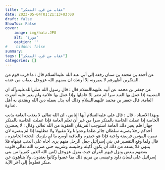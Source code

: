 ```yaml
---
title: "عقاب من قرب المنكر"
date: 2023-05-04T01:21:13+03:00
draft: false
ShowToc: False
cover:
    image: img/hala.JPG
    alt: 'صورة'
    caption: ''
#    hidden: false
summary: 
tags: ["عقاب من قرب المنكر"]
categories: []
---
```

عن أحمد بن محمد بن سنان
رفعه إلى أبي عبد الله عليه‌السلام قال : ما قرب قوم من المنكرين أظهرهم لا يعيرونه
إلا أوشك ان يعمهم الله عزوجل بعقاب من عنده.

عن جعفر بن محمد عن أبيه عليهما‌السلام قال :
قال رسول الله صلى‌الله‌عليه‌وآله ان المصيبة إذا عمل بها العبد سرا لم تضر إلا عاملها
وإذا عمل بها علانية ولم يعير عليه أضرت العامة. قال جعفر بن محمد
عليهما‌السلام وذلك أنه يذل بعمله دين الله ويقتدي به أهل عداوة.

وبهذا الاسناد ، قال : قال علي عليه‌السلام أيها الناس ، ان الله تعالى
لا يعذب العامة بذنب الخاصة إذا عملت الخاصة بالمنكر سرا من غير أن
تعلم العامة فإذا عملت الخاصة بالمنكر جهارا فلم يعير ذلك العامة
استوجب الفريقان العقوبة من الله تعالى وقال : لا يحضرن أحدكم رجلا
يضربه سلطان جائر ظلما وعدوانا ولا مقبولا ولا مظلوما إذا لم ينصره
لان نصرة المؤمن فريضة واجبة فإذا هو حضره والعافية أوسع ما لم يلزمك
الحجة الحاضرة ، قال ولما وقع التقصير في بني إسرائيل جعل الرجل منهم
يرى أخاه على الذنب فينهاه فلا ينتهي فلا يمنعه من ذلك أن يكون أكيله
وجليسه وشريبه حتى ضرب الله تعالى قلوب بعضهم ببعض ونزل فيهم
القرآن حيث يقول عزوجل (لعن الله الذين كفروا من بني إسرائيل على
لسان داود وعيسى بن مريم ذلك بما عصوا وكانوا يعتدون. ولا يتناهون
عن منكر فعلوه) إلى آخر الآية.

